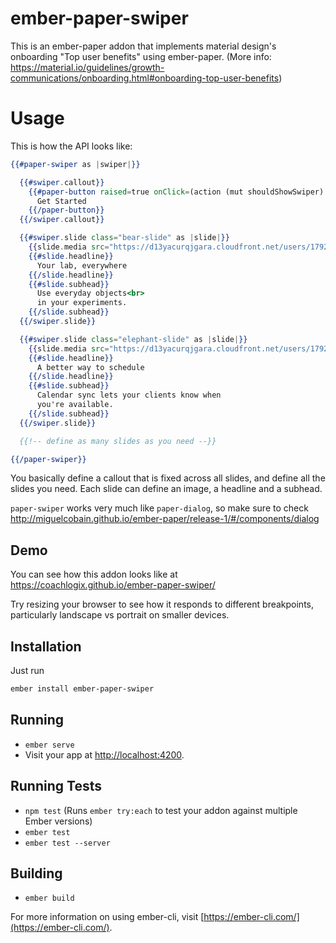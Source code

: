 # ember-paper-swiper

This is an ember-paper addon that implements material design's onboarding "Top user benefits" using ember-paper. (More info: https://material.io/guidelines/growth-communications/onboarding.html#onboarding-top-user-benefits)

# Usage

This is how the API looks like:

```hbs
{{#paper-swiper as |swiper|}}

  {{#swiper.callout}}
    {{#paper-button raised=true onClick=(action (mut shouldShowSwiper) false)}}
      Get Started
    {{/paper-button}}
  {{/swiper.callout}}

  {{#swiper.slide class="bear-slide" as |slide|}}
    {{slide.media src="https://d13yacurqjgara.cloudfront.net/users/179241/screenshots/2835402/attachments/582801/chris-fernandez-a-proper-bear-3.png"}}
    {{#slide.headline}}
      Your lab, everywhere
    {{/slide.headline}}
    {{#slide.subhead}}
      Use everyday objects<br>
      in your experiments.
    {{/slide.subhead}}
  {{/swiper.slide}}

  {{#swiper.slide class="elephant-slide" as |slide|}}
    {{slide.media src="https://d13yacurqjgara.cloudfront.net/users/179241/screenshots/2633954/chris-fernandez-elephant-2.jpg"}}
    {{#slide.headline}}
      A better way to schedule
    {{/slide.headline}}
    {{#slide.subhead}}
      Calendar sync lets your clients know when
      you're available.
    {{/slide.subhead}}
  {{/swiper.slide}}

  {{!-- define as many slides as you need --}}

{{/paper-swiper}}
```

You basically define a callout that is fixed across all slides, and define all the slides
you need. Each slide can define an image, a headline and a subhead.

`paper-swiper` works very much like `paper-dialog`, so make sure to check http://miguelcobain.github.io/ember-paper/release-1/#/components/dialog

## Demo

You can see how this addon looks like at https://coachlogix.github.io/ember-paper-swiper/

Try resizing your browser to see how it responds to different breakpoints, particularly landscape vs portrait on smaller devices.

## Installation

Just run

```bash
ember install ember-paper-swiper
```

## Running

* `ember serve`
* Visit your app at [http://localhost:4200](http://localhost:4200).

## Running Tests

* `npm test` (Runs `ember try:each` to test your addon against multiple Ember versions)
* `ember test`
* `ember test --server`

## Building

* `ember build`

For more information on using ember-cli, visit [https://ember-cli.com/](https://ember-cli.com/).
